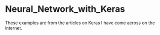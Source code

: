 # Neural_Network_with_Keras
These examples are from the articles on Keras I have come across on the internet.

